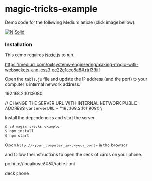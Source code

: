 # magic-tricks-example

Demo code for the following Medium article (click image bellow):

[![N|Solid](http://res.cloudinary.com/dzqowkhxu/image/upload/v1484735594/medium-png_hmcjft.png)](https://medium.com/outsystems-engineering/making-magic-with-websockets-and-css3-ec22c1dcc8a8)

### Installation
This demo requires [Node.js](https://nodejs.org/) to run.

https://medium.com/outsystems-engineering/making-magic-with-websockets-and-css3-ec22c1dcc8a8#.rtrl39iif



Open the `table.js` file and update the IP address (and the port) to your computer's internal network address.

192.168.2.101:8080

// CHANGE THE SERVER URL WITH INTERNAL NETWORK PUBLIC ADDRESS
var serverURL = "192.168.2.101:8080";


Install the dependencies and start the server.

```sh
$ cd magic-tricks-example
$ npm install
$ npm start
```

Open `http://<your_computer_ip>:<your_port>` in the browser 

and follow the instructions to open the deck of cards on your phone. 


pc 
http://localhost:8080/table.html



deck phone


